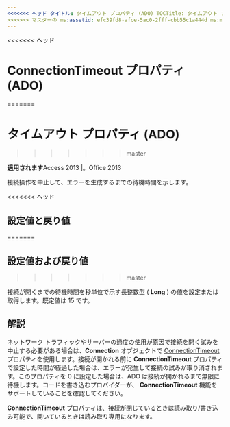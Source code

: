```yaml
---
<<<<<<< ヘッド タイトル: タイムアウト プロパティ (ADO) TOCTitle: タイムアウト プロパティ (ADO) === タイトル: タイムアウト プロパティ (ADO) TOCTitle: タイムアウト プロパティ (ADO)
>>>>>>> マスターの ms:assetid: efc39fd8-afce-5ac0-2fff-cbb55c1a444d ms:mtpsurl: https://msdn.microsoft.com/library/JJ250218(v=office.15) ms:contentKeyID: 48548589 ms.date: 2015/09/18 mtps_version: v=office.15
---
```


<<<<<<< ヘッド
# <a name="connectiontimeout-property-ado"></a>ConnectionTimeout プロパティ (ADO)
=======
# <a name="connectiontimeout-property-ado"></a>タイムアウト プロパティ (ADO)
>>>>>>> master


**適用されます**Access 2013 |。Office 2013

接続操作を中止して、エラーを生成するまでの待機時間を示します。

<<<<<<< ヘッド
## <a name="settings-and-return-values"></a>設定値と戻り値
=======
## <a name="settings-and-return-values"></a>設定値および戻り値
>>>>>>> master

接続が開くまでの待機時間を秒単位で示す長整数型 ( **Long** ) の値を設定または取得します。既定値は 15 です。

## <a name="remarks"></a>解説

ネットワーク トラフィックやサーバーの過度の使用が原因で接続を開く試みを中止する必要がある場合は、**Connection** オブジェクトで [ConnectionTimeout](connection-object-ado.md) プロパティを使用します。接続が開かれる前に **ConnectionTimeout** プロパティで設定した時間が経過した場合は、エラーが発生して接続の試みが取り消されます。このプロパティを 0 に設定した場合は、ADO は接続が開かれるまで無限に待機します。コードを書き込むプロバイダーが、 **ConnectionTimeout** 機能をサポートしていることを確認してください。

**ConnectionTimeout** プロパティは、接続が閉じているときは読み取り/書き込み可能で、開いているときは読み取り専用になります。

